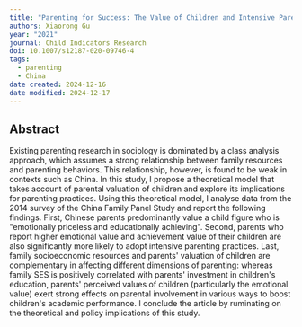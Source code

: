 ```yaml
---
title: "Parenting for Success: The Value of Children and Intensive Parenting in Post-Reform China"
authors: Xiaorong Gu
year: "2021"
journal: Child Indicators Research
doi: 10.1007/s12187-020-09746-4
tags:
  - parenting
  - China
date created: 2024-12-16
date modified: 2024-12-17
---
```


## Abstract

Existing parenting research in sociology is dominated by a class analysis approach, which assumes a strong relationship between family resources and parenting behaviors. This relationship, however, is found to be weak in contexts such as China. In this study, I propose a theoretical model that takes account of parental valuation of children and explore its implications for parenting practices. Using this theoretical model, I analyse data from the 2014 survey of the China Family Panel Study and report the following findings. First, Chinese parents predominantly value a child figure who is "emotionally priceless and educationally achieving". Second, parents who report higher emotional value and achievement value of their children are also significantly more likely to adopt intensive parenting practices. Last, family socioeconomic resources and parents' valuation of children are complementary in affecting different dimensions of parenting: whereas family SES is positively correlated with parents' investment in children's education, parents' perceived values of children (particularly the emotional value) exert strong effects on parental involvement in various ways to boost children's academic performance. I conclude the article by ruminating on the theoretical and policy implications of this study.
